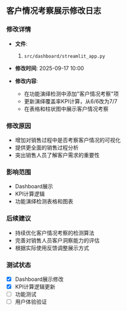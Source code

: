 ## 客户情况考察展示修改日志

### 修改详情
- **文件**:
  1. `src/dashboard/streamlit_app.py`

- **修改时间**: 2025-09-17 10:00
- **修改内容**: 
  - 在功能演绎检测中添加"客户情况考察"项
  - 更新演绎覆盖率KPI计算，从6/6改为7/7
  - 在表格和柱状图中展示客户情况考察

### 修改原因
- 增加对销售过程中是否考察客户情况的可视化
- 提供更全面的销售过程分析
- 突出销售人员了解客户需求的重要性

### 影响范围
- Dashboard展示
- KPI计算逻辑
- 功能演绎检测表格和图表

### 后续建议
- 持续优化客户情况考察的检测算法
- 完善对销售人员客户洞察能力的评估
- 根据实际使用反馈调整展示方式

### 测试状态
- [x] Dashboard展示修改
- [x] KPI计算逻辑更新
- [ ] 功能测试
- [ ] 用户体验验证
